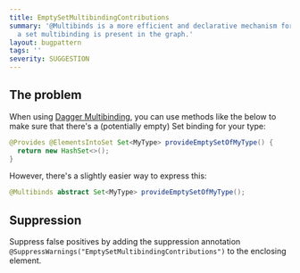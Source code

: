 ```yaml
---
title: EmptySetMultibindingContributions
summary: '@Multibinds is a more efficient and declarative mechanism for ensuring that
  a set multibinding is present in the graph.'
layout: bugpattern
tags: ''
severity: SUGGESTION
---
```


<!--
*** AUTO-GENERATED, DO NOT MODIFY ***
To make changes, edit the @BugPattern annotation or the explanation in docs/bugpattern.
-->

## The problem
When using [Dagger Multibinding][dmb], you can use methods like the below to
make sure that there's a (potentially empty) Set binding for your type:

```java
@Provides @ElementsIntoSet Set<MyType> provideEmptySetOfMyType() {
  return new HashSet<>();
}
```

However, there's a slightly easier way to express this:

```java
@Multibinds abstract Set<MyType> provideEmptySetOfMyType();
```

[dmb]: https://dagger.dev/multibindings.html

## Suppression
Suppress false positives by adding the suppression annotation `@SuppressWarnings("EmptySetMultibindingContributions")` to the enclosing element.
